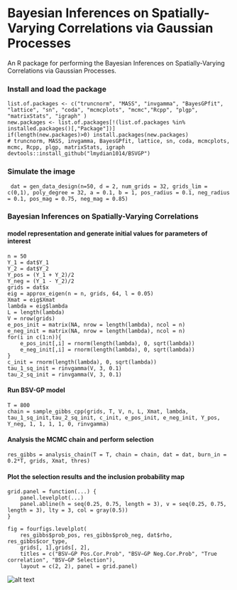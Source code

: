 # Bayesian Inferences on Spatially-Varying Correlations via Gaussian Processes
An R package for performing the Bayesian Inferences on Spatially-Varying Correlations via Gaussian Processes. 

### Install and load the package
  ```
  list.of.packages <- c("truncnorm", "MASS", "invgamma", "BayesGPfit", "lattice", "sn", "coda", "mcmcplots", "mcmc","Rcpp", "plgp", "matrixStats", "igraph" )
  new.packages <- list.of.packages[!(list.of.packages %in% installed.packages()[,"Package"])]
  if(length(new.packages)>0) install.packages(new.packages)
  # truncnorm, MASS, invgamma, BayesGPfit, lattice, sn, coda, mcmcplots, mcmc, Rcpp, plgp, matrixStats, igraph
  devtools::install_github("lmydian1014/BSVGP")
  ```
### Simulate the image
 ```
  dat = gen_data_design(n=50, d = 2, num_grids = 32, grids_lim = c(0,1), poly_degree = 32, a = 0.1, b = 1, pos_radius = 0.1, neg_radius = 0.1, pos_mag = 0.75, neg_mag = 0.85)
 ```
### Bayesian Inferences on Spatially-Varying Correlations

#### model representation and generate initial values for parameters of interest
```
n = 50
Y_1 = dat$Y_1
Y_2 = dat$Y_2 
Y_pos = (Y_1 + Y_2)/2
Y_neg = (Y_1 - Y_2)/2
grids = dat$x
eig = approx_eigen(n = n, grids, 64, l = 0.05)
Xmat = eig$Xmat
lambda = eig$lambda
L = length(lambda)
V = nrow(grids)
e_pos_init = matrix(NA, nrow = length(lambda), ncol = n) 
e_neg_init = matrix(NA, nrow = length(lambda), ncol = n) 
for(i in c(1:n)){
    e_pos_init[,i] = rnorm(length(lambda), 0, sqrt(lambda))
    e_neg_init[,i] = rnorm(length(lambda), 0, sqrt(lambda))
}
c_init = rnorm(length(lambda), 0, sqrt(lambda))
tau_1_sq_init = rinvgamma(V, 3, 0.1)
tau_2_sq_init = rinvgamma(V, 3, 0.1)
```
#### Run BSV-GP model
```
T = 800
chain = sample_gibbs_cpp(grids, T, V, n, L, Xmat, lambda, tau_1_sq_init,tau_2_sq_init, c_init, e_pos_init, e_neg_init, Y_pos, Y_neg, 1, 1, 1, 1, 0, rinvgamma)
```
#### Analysis the MCMC chain and perform selection
```
res_gibbs = analysis_chain(T = T, chain = chain, dat = dat, burn_in = 0.2*T, grids, Xmat, thres)
```
#### Plot the selection results and the inclusion probability map
```
grid.panel = function(...) {
    panel.levelplot(...)
    panel.abline(h = seq(0.25, 0.75, length = 3), v = seq(0.25, 0.75, length = 3), lty = 3, col = gray(0.5))
}

fig = fourfigs.levelplot(
    res_gibbs$prob_pos, res_gibbs$prob_neg, dat$rho, res_gibbs$cor_type,
    grids[, 1],grids[, 2],
    titles = c("BSV−GP Pos.Cor.Prob", "BSV−GP Neg.Cor.Prob", "True correlation", "BSV−GP Selection"),
    layout = c(2, 2), panel = grid.panel)
```

![alt text](https://github.com/lmydian1014/BSVGP/blob/main/example.png)

